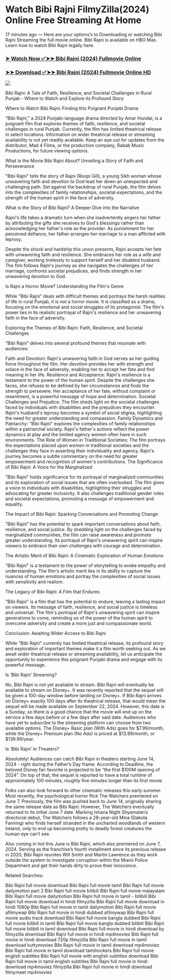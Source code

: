 # Watch Bibi Rajni FilmyZilla(2024) Online Free Streaming At Home

17 minutes ago — Here are your options’s to Downloading or watching Bibi Rajni Streaming the full movie online. Bibi Rajni is available on HBO Max. Learn how to watch Bibi Rajni legally here.


### [➤ Watch Now ✅➤➤ Bibi Rajni (2024) Fullmovie Online](https://hindiandtamildubbedmovies.blogspot.com/2024/09/bibi-rajni-near-me-2024.html)

### [➤➤ Download ✅➤➤ Bibi Rajni (2024) Fullmovie Online HD](https://hindiandtamildubbedmovies.blogspot.com/2024/09/bibi-rajni-near-me-2024.html)

<p dir="auto"><a href="https://hindiandtamildubbedmovies.blogspot.com/2024/09/bibi-rajni-near-me-2024.html" title="PLAY NOW" rel="nofollow"><img src="https://i.imgur.com/jhNGoEt.gif" style="max-width: 100%;"></a></p>


Bibi Rajni: A Tale of Faith, Resilience, and Societal Challenges in Rural Punjab - Where to Watch and Explore its Profound Story

Where to Watch Bibi Rajni: Finding this Poignant Punjabi Drama

"Bibi Rajni," a 2024 Punjabi-language drama directed by Amar Hundal, is a poignant film that explores themes of faith, resilience, and societal challenges in rural Punjab. Currently, the film has limited theatrical release in select locations. Information on wider theatrical release or streaming availability is not yet readily available. Keep an eye out for updates from the distributor, Mad 4 Films, or the production company, Rabab Music Productions, for future viewing options.

What is the Movie Bibi Rajni About? Unveiling a Story of Faith and Perseverance

"Bibi Rajni" tells the story of Rajni (Roopi Gill), a young Sikh woman whose unwavering faith and devotion to God lead her down an unexpected and challenging path. Set against the backdrop of rural Punjab, the film delves into the complexities of family relationships, societal expectations, and the strength of the human spirit in the face of adversity.

What is the Story of Bibi Rajni? A Deeper Dive into the Narrative

Rajni's life takes a dramatic turn when she inadvertently angers her father by attributing the gifts she receives to God's blessings rather than acknowledging her father's role as the provider. As punishment for her perceived defiance, her father arranges her marriage to a man afflicted with leprosy.

Despite the shock and hardship this union presents, Rajni accepts her fate with unwavering faith and resilience. She embraces her role as a wife and caregiver, working tirelessly to support herself and her disabled husband. The film follows Rajni's journey as she navigates the challenges of her marriage, confronts societal prejudices, and finds strength in her unwavering devotion to God.

Is Rajni a Horror Movie? Understanding the Film's Genre

While "Bibi Rajni" deals with difficult themes and portrays the harsh realities of life in rural Punjab, it is not a horror movie. It is classified as a drama, focusing on the emotional and social struggles of its protagonist. The film's power lies in its realistic portrayal of Rajni's resilience and her unwavering faith in the face of adversity.

Exploring the Themes of Bibi Rajni: Faith, Resilience, and Societal Challenges

"Bibi Rajni" delves into several profound themes that resonate with audiences:

Faith and Devotion: Rajni's unwavering faith in God serves as her guiding force throughout the film. Her devotion provides her with strength and solace in the face of adversity, enabling her to accept her fate and find meaning in her life.
Resilience and Acceptance: Rajni's resilience is a testament to the power of the human spirit. Despite the challenges she faces, she refuses to be defined by her circumstances and finds the strength to persevere. Her acceptance of her fate, without complaint or resentment, is a powerful message of hope and determination.
Societal Challenges and Prejudice: The film sheds light on the societal challenges faced by individuals with disabilities and the prejudices they encounter. Rajni's husband's leprosy becomes a symbol of social stigma, highlighting the need for greater understanding and compassion.
Family Dynamics and Patriarchy: "Bibi Rajni" explores the complexities of family relationships within a patriarchal society. Rajni's father's actions reflect the power dynamics at play and the limited agency women often have in such environments.
The Role of Women in Traditional Societies: The film portrays the expectations placed upon women in traditional societies and the challenges they face in asserting their individuality and agency. Rajni's journey becomes a subtle commentary on the need for greater empowerment and recognition of women's contributions.
The Significance of Bibi Rajni: A Voice for the Marginalized

"Bibi Rajni" holds significance for its portrayal of marginalized communities and its exploration of social issues that are often overlooked. The film gives a voice to individuals with disabilities, highlighting their struggles and advocating for greater inclusivity. It also challenges traditional gender roles and societal expectations, promoting a message of empowerment and equality.

The Impact of Bibi Rajni: Sparking Conversations and Promoting Change

"Bibi Rajni" has the potential to spark important conversations about faith, resilience, and social justice. By shedding light on the challenges faced by marginalized communities, the film can raise awareness and promote greater understanding. Its portrayal of Rajni's unwavering spirit can inspire viewers to embrace their own challenges with courage and determination.

The Artistic Merit of Bibi Rajni: A Cinematic Exploration of Human Emotions

"Bibi Rajni" is a testament to the power of storytelling to evoke empathy and understanding. The film's artistic merit lies in its ability to capture the nuances of human emotions and portray the complexities of social issues with sensitivity and realism.

The Legacy of Bibi Rajni: A Film that Endures

"Bibi Rajni" is a film that has the potential to endure, leaving a lasting impact on viewers. Its message of faith, resilience, and social justice is timeless and universal. The film's portrayal of Rajni's unwavering spirit can inspire generations to come, reminding us of the power of the human spirit to overcome adversity and create a more just and compassionate world.

Conclusion: Awaiting Wider Access to Bibi Rajni

While "Bibi Rajni" currently has limited theatrical release, its profound story and exploration of important themes make it a film worth seeking out. As we await wider theatrical release or streaming availability, let us anticipate the opportunity to experience this poignant Punjabi drama and engage with its powerful message.


Is ‘Bibi Rajni’ Streaming?

No, Bibi Rajni is not yet available to stream. Bibi Rajni will eventually be available to stream on Disney+. It was recently reported that the sequel will be given a 100-day window before landing on Disney+. If Bibi Rajni arrives on Disney+ exactly 100 days after its theatrical release, that would mean the sequel will be made available on September 22, 2024. However, this date is a Sunday, so there is a good chance that the movie will end up on the service a few days before or a few days after said date. Audiences who have yet to subscribe to the streaming platform can choose from two available options. The Disney+ Basic plan (With Ads) goes for $7.99/month, while the Disney+ Premium plan (No Ads) is priced at $13.99/month, or $139.99/year.

Is ‘Bibi Rajni’ In Theaters?

Absolutely! Audiences can catch Bibi Rajni in theaters starting June 14, 2024 - right during the Father’s Day frame. According to Deadline, the beloved Disney fan favorite is projected to be “the first $100M opening of 2024”. On top of that, the sequel is reported to have a total runtime of approximately 100 minutes, roughly five minutes longer than its first movie.

Folks can also look forward to other cinematic releases this early summer. Most recently, the psychological horror flick The Watchers premiered on June 7. Previously, the film was pushed back to June 14, originally sharing the same release date as Bibi Rajni. However, The Watchers eventually returned to its initial June 7 date. Marking Ishana Night Shyamalan’s directorial debut, The Watchers follows a 28-year-old Mina (Dakota Fanning) who finds herself stranded in the uncharted woodlands of western Ireland, only to end up becoming pretty to deadly forest creatures the human eye can’t see.

Also coming in hot this June is Bibi Rajni, which also premiered on June 7, 2024. Serving as the franchise’s fourth installment since its previous release in 2020, Bibi Rajni reunites Will Smith and Martin Lawrence as they work outside the system to investigate corruption within the Miami Police Department and get their hands dirty to prove their innocence.


Related Searches:

Bibi Rajni full movie download
Bibi Rajni full movie tamil
Bibi Rajni full movie dailymotion part 2
Bibi Rajni full movie bilibili
Bibi Rajni full movie malayalam
Bibi Rajni full movie dailymotion
Bibi Rajni full movie in tamil - bilibili
Bibi Rajni full movie download in hindi filmyzilla
Bibi Rajni full movie download in hindi 1080p
Bibi Rajni full movie in tamil dailymotion
Bibi Rajni full movie afilmywap
Bibi Rajni full movie in hindi dubbed afilmywap
Bibi Rajni full movie audio track download
Bibi Rajni full movie bangla dubbed
Bibi Rajni full movie bilibili in tamil
Bibi Rajni full movie bangla dubbed bilibili
Bibi Rajni full movie bilibili in tamil download
Bibi Rajni full movie in hindi download by filmyzilla
download Bibi Rajni full movie in hindi mp4moviez
Bibi Rajni full movie in hindi download 720p filmyzilla
Bibi Rajni full movie in tamil download kuttymovies
Bibi Rajni full movie in tamil download mp4moviez
Bibi Rajni full movie in tamil download tamilrockers
Bibi Rajni full movie english subtitles
Bibi Rajni full movie with english subtitles download
Bibi Rajni full movie in tamil english subtitles
Bibi Rajni full movie in hindi download mp4moviez filmyzilla
Bibi Rajni full movie in hindi download filmymeet mp4moviez
